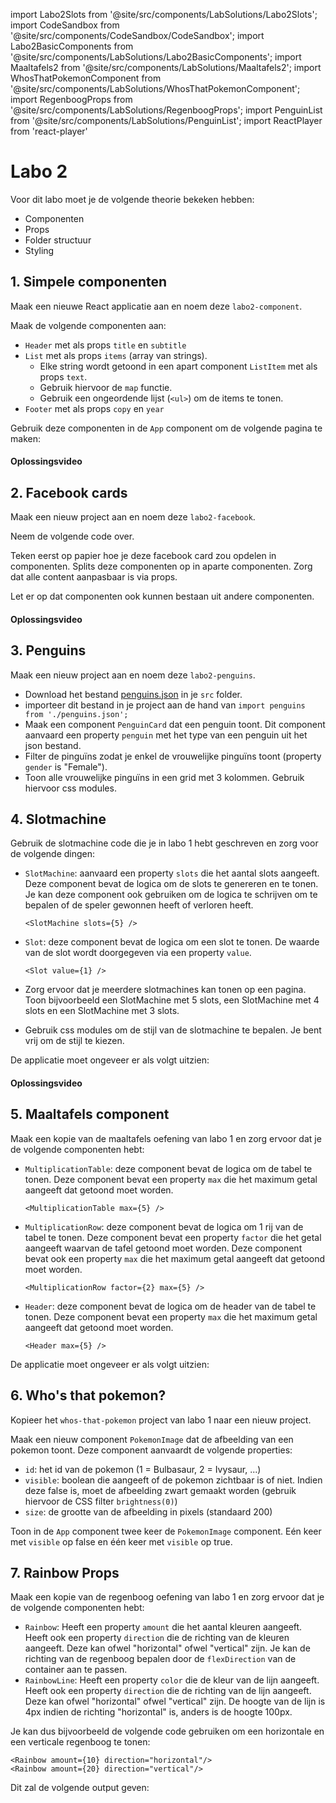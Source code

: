 import Labo2Slots from '@site/src/components/LabSolutions/Labo2Slots';
import CodeSandbox from '@site/src/components/CodeSandbox/CodeSandbox';
import Labo2BasicComponents from '@site/src/components/LabSolutions/Labo2BasicComponents';
import Maaltafels2 from '@site/src/components/LabSolutions/Maaltafels2';
import WhosThatPokemonComponent from '@site/src/components/LabSolutions/WhosThatPokemonComponent';
import RegenboogProps from '@site/src/components/LabSolutions/RegenboogProps';
import PenguinList from '@site/src/components/LabSolutions/PenguinList';
import ReactPlayer from 'react-player'

# Labo 2

Voor dit labo moet je de volgende theorie bekeken hebben:
- Componenten
- Props
- Folder structuur
- Styling

## 1. Simpele componenten

Maak een nieuwe React applicatie aan en noem deze `labo2-component`.

Maak de volgende componenten aan:
- `Header` met als props `title` en `subtitle`
- `List` met als props `items` (array van strings). 
    - Elke string wordt getoond in een apart component `ListItem` met als props `text`.
    - Gebruik hiervoor de `map` functie. 
    - Gebruik een ongeordende lijst (`<ul>`) om de items te tonen.
- `Footer` met als props `copy` en `year`

Gebruik deze componenten in de `App` component om de volgende pagina te maken:

<div style={{padding: 10, border: "1px dotted black"}}>
    <Labo2BasicComponents/>
</div>

#### Oplossingsvideo

<ReactPlayer controls url='https://youtu.be/V6N5Nt_YNA8'/>

## 2. Facebook cards

Maak een nieuw project aan en noem deze `labo2-facebook`.

Neem de volgende code over. 

<CodeSandbox template="react-facebook-labo"/>

Teken eerst op papier hoe je deze facebook card zou opdelen in componenten. Splits deze componenten op in aparte componenten. Zorg dat alle content aanpasbaar is via props.

Let er op dat componenten ook kunnen bestaan uit andere componenten. 

#### Oplossingsvideo

<ReactPlayer controls url='https://youtu.be/jAKwAgCFfws'/>

## 3. Penguins

Maak een nieuw project aan en noem deze `labo2-penguins`. 
- Download het bestand <a href="/assets/penguins.json" download>penguins.json</a> in je `src` folder.
- importeer dit bestand in je project aan de hand van `import penguins from './penguins.json';`
- Maak een component `PenguinCard` dat een penguin toont. Dit component aanvaard een property `penguin` met het type van een penguin uit het json bestand.
- Filter de pinguïns zodat je enkel de vrouwelijke pinguïns toont (property `gender` is "Female").
- Toon alle vrouwelijke pinguïns in een grid met 3 kolommen. Gebruik hiervoor css modules.

<div style={{padding: 10, border: "1px dotted black"}}>
    <PenguinList/  >
</div>

## 4. Slotmachine

Gebruik de slotmachine code die je in labo 1 hebt geschreven en zorg voor de volgende dingen:

- `SlotMachine`: aanvaard een property `slots` die het aantal slots aangeeft. Deze component bevat de logica om de slots te genereren en te tonen. Je kan deze component ook gebruiken om de logica te schrijven om te bepalen of de speler gewonnen heeft of verloren heeft.

    ```
    <SlotMachine slots={5} />
    ```
- `Slot`: deze component bevat de logica om een slot te tonen. De waarde van de slot wordt doorgegeven via een property `value`. 

    ```
    <Slot value={1} />
    ```

- Zorg ervoor dat je meerdere slotmachines kan tonen op een pagina. Toon bijvoorbeeld een SlotMachine met 5 slots, een SlotMachine met 4 slots en een SlotMachine met 3 slots.

- Gebruik css modules om de stijl van de slotmachine te bepalen. Je bent vrij om de stijl te kiezen.

De applicatie moet ongeveer er als volgt uitzien:

<div style={{padding: 10, border: "1px dotted black"}}>
    <Labo2Slots/>
</div>

#### Oplossingsvideo

<ReactPlayer controls url='https://youtu.be/fRYEQ-NR0aU'/>

## 5. Maaltafels component

Maak een kopie van de maaltafels oefening van labo 1 en zorg ervoor dat je de volgende componenten hebt:

- `MultiplicationTable`: deze component bevat de logica om de tabel te tonen. Deze component bevat een property `max` die het maximum getal aangeeft dat getoond moet worden. 

    ```
    <MultiplicationTable max={5} />
    ```
- `MultiplicationRow`: deze component bevat de logica om 1 rij van de tabel te tonen. Deze component bevat een property `factor` die het getal aangeeft waarvan de tafel getoond moet worden. Deze component bevat ook een property `max` die het maximum getal aangeeft dat getoond moet worden. 

    ```
    <MultiplicationRow factor={2} max={5} />
    ```
- `Header`: deze component bevat de logica om de header van de tabel te tonen. Deze component bevat een property `max` die het maximum getal aangeeft dat getoond moet worden. 

    ```
    <Header max={5} />
    ```

De applicatie moet ongeveer er als volgt uitzien:

<div style={{padding: 10, border: "1px dotted black"}}>
    <Maaltafels2/>
</div>

## 6. Who's that pokemon?

Kopieer het `whos-that-pokemon` project van labo 1 naar een nieuw project.

Maak een nieuw component `PokemonImage` dat de afbeelding van een pokemon toont. Deze component aanvaardt de volgende properties:
- `id`: het id van de pokemon (1 = Bulbasaur, 2 = Ivysaur, ...)
- `visible`: boolean die aangeeft of de pokemon zichtbaar is of niet. Indien deze false is, moet de afbeelding zwart gemaakt worden (gebruik hiervoor de CSS filter `brightness(0)`)
- `size`: de grootte van de afbeelding in pixels (standaard 200)

Toon in de `App` component twee keer de `PokemonImage` component. Eén keer met `visible` op false en één keer met `visible` op true. 

<div style={{padding: 10, border: "1px dotted black"}}>
    <WhosThatPokemonComponent/>
</div>

## 7. Rainbow Props

Maak een kopie van de regenboog oefening van labo 1 en zorg ervoor dat je de volgende componenten hebt:
- `Rainbow`: Heeft een property `amount` die het aantal kleuren aangeeft. Heeft ook een property `direction` die de richting van de kleuren aangeeft. Deze kan ofwel "horizontal" ofwel "vertical" zijn. Je kan de richting van de regenboog bepalen door de `flexDirection` van de container aan te passen.
- `RainbowLine`: Heeft een property `color` die de kleur van de lijn aangeeft. Heeft ook een property `direction` die de richting van de lijn aangeeft. Deze kan ofwel "horizontal" ofwel "vertical" zijn. De hoogte van de lijn is 4px indien de richting "horizontal" is, anders is de hoogte 100px.

Je kan dus bijvoorbeeld de volgende code gebruiken om een horizontale en een verticale regenboog te tonen:

```
<Rainbow amount={10} direction="horizontal"/>
<Rainbow amount={20} direction="vertical"/>
```

Dit zal de volgende output geven:

<div style={{padding: 10, border: "1px dotted black"}}>
    <RegenboogProps/>
</div>